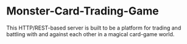 # Monster-Card-Trading-Game
This HTTP/REST-based server is built to be a platform for trading and battling with and  against each other in a magical card-game world.
